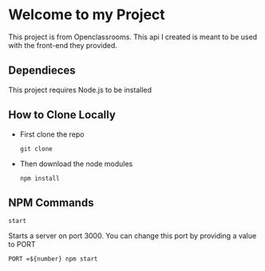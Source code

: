 # Welcome to my Project

This project is from Openclassrooms. This api I created is meant to be used with the front-end they provided.

## Dependieces

This project requires Node.js to be installed

## How to Clone Locally

- First clone the repo

  `git clone `

- Then download the node modules

  `npm install`

## NPM Commands

`start`

Starts a server on port 3000. You can change this port by providing a value to PORT

```
PORT =${number} npm start
```
